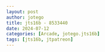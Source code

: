 ```yaml
---
layout: post
author: jotego
title: jts16b - 8533440
date: 2024-07-12
categories: [Arcade, jotego.jts16b]
tags: [jts16b, jtpatreon]
---
```


